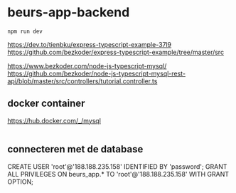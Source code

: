# beurs-app-backend

```	
npm run dev
```

https://dev.to/tienbku/express-typescript-example-37l9
https://github.com/bezkoder/express-typescript-example/tree/master/src

https://www.bezkoder.com/node-js-typescript-mysql/
https://github.com/bezkoder/node-js-typescript-mysql-rest-api/blob/master/src/controllers/tutorial.controller.ts


## docker container
https://hub.docker.com/_/mysql

```

```

## connecteren met de database

CREATE USER 'root'@'188.188.235.158' IDENTIFIED BY 'password';
GRANT ALL PRIVILEGES ON beurs_app.* TO 'root'@'188.188.235.158' WITH GRANT OPTION;
